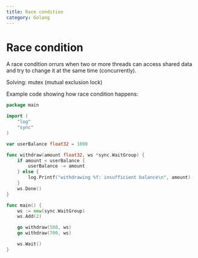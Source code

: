 ```yaml
---
title: Race condition
category: Golang
--- 
```


# Race condition

A race condition orrurs when two or more threads can access shared data and try to change it at the same time (concurrently).

Solving: mutex (mutual exclusion lock)

Example code showing how race condition happens:

```go
package main

import (
	"log"
	"sync"
)

var userBalance float32 = 1000

func withdraw(amount float32, ws *sync.WaitGroup) {
	if amount < userBalance {
		userBalance -= amount
	} else {
		log.Printf("withdrawing %f: insufficient balance\n", amount)
	}
	ws.Done()
}

func main() {
	ws := new(sync.WaitGroup)
	ws.Add(2)

	go withdraw(500, ws)
	go withdraw(700, ws)

	ws.Wait()
}

```    

